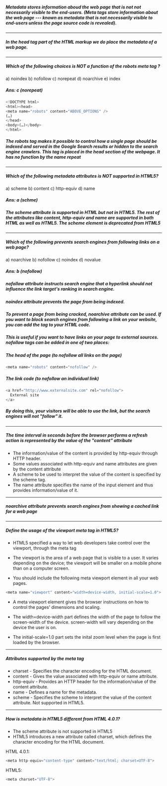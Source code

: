 ##### Metadata stores information aboud the web page that is not not necessarily visible to the end-users. (Meta tags store information about the web page --- known as metadata that is not necessarily visible to end-users unless the page source code is revealed).

---

##### In the head tag part of the HTML markup we do place the metadata of a web page.

---

##### Which of the following choices is NOT a function of the robots meta tag ?

a) noindex
b) nofollow
c) norepeat
d) noarchive
e) index

##### Ans: c (norepeat)

```js
<!DOCTYPE html>
<html><head>
<meta name="robots" content="ABOVE_OPTIONS" />
(…)
</head>
<body>(…)</body>
</html>
```

##### The robots tag makes it possible to control how a single page should be indexed and served in the Google Search results or hidden to the search engine crawlers. This tag is placed in the head section of the webpage. It has no function by the name repeat

---

##### Which of the following metadata attributes is NOT supported in HTML5?

a) scheme
b) content
c) http-equiv
d) name

##### Ans: a (schme)

##### The scheme attribute is supported in HTML but not in HTML5. The rest of the attributes like content, http-equiv and name are supported in both HTML as well as HTML5. The scheme element is deprecated from HTML5

---

##### Which of the following prevents search engines from following links on a web page?

a) noarchive
b) nofollow
c) noindex
d) novalue

##### Ans: b (nofollow)

##### nofollow attribute instructs search engine that a hyperlink should not influence the link target's ranking in search engine.

##### noindex attribute prevents the page from being indexed.

##### To prevent a page from being cracked, noarchive attribute can be used. If you want to block search engines from following a link on your website, you can add the tag to your HTML code.

##### This is useful if you want to have links on your page to external sources. nofollow tags can be added in one of two places:

##### The head of the page (to nofollow all links on the page)

```js
<meta name="robots" content="nofollow" />
```

##### The link code (to nofollow an individual link)

```js
<a href="http://www.externalsite.com" rel="nofollow">
  External site
</a>
```

##### By doing this, your visitors will be able to use the link, but the search engines will not "follow" it.

---

##### The time interval in seconds before the browser performs a refresh action is represented by the value of the "content" attribute

- The information/value of the content is provided by http-equiv through HTTP header.
- Some values associated with http-equiv and name attributes are given by the content attribute
- A scheme to be used to interpret the value of the content is specified by the scheme tag.
- The name attribute specifies the name of the input element and thus provides information/value of it.

---

##### noarchive attribute prevents search engines from showing a cached link for a web page

---

##### Define the usage of the viewport meta tag in HTML5?

- HTML5 specified a way to let web developers take control over the viewport, through the meta tag
- The viewport is the area of a web page that is visible to a user. It varies depending on the device; the viewport will be smaller on a mobile phone than on a computer screen.

- You should include the following meta viewport element in all your web pages.

```js
<meta name="viewport" content="width=device-width, initial-scale=1.0">
```

- A meta viewport element gives the browser instructions on how to control the pages' dimensions and scaling.

- The width=device-width part defines the width of the page to follow the screen-width of the device. screen-width will vary depending on the device the user is on.

- The initial-scale=1.0 part sets the inital zoom level when the page is first loaded by the browser.

---

##### Attributes supported by the meta tag

- charset - Specifies the character encoding for the HTML document.
- content - Gives the value associated with http-equiv or name attribute.
- http-equiv - Provides an HTTP header for the information/value of the content attribute.
- name - Defines a name for the metadata.
- scheme - Specifies the scheme to interpret the value of the content attribute. Not supported in HTML5.

---

##### How is metadata in HTML5 different from HTML 4.0.1?

- The scheme attribute is not supported in HTML5
- HTML5 introduces a new attribute called charset, which defines the character encoding for the HTML document.

HTML 4.0.1:

```js
<meta http-equiv="content-type" content="text/html; charset=UTF-8">
```

HTML5:

```js
<meta charset="UTF-8">
```
